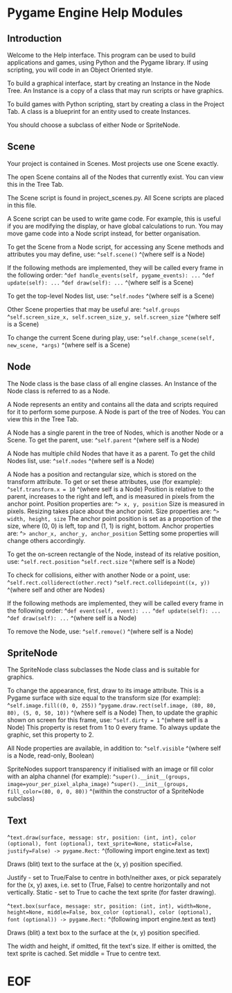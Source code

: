 # Pygame Engine Help Modules
## Introduction
Welcome to the Help interface. This program can be used to build applications and games, using Python and the Pygame library. If using scripting, you will code in an Object Oriented style.

To build a graphical interface, start by creating an Instance in the Node Tree. An Instance is a copy of a class that may run scripts or have graphics.

To build games with Python scripting, start by creating a class in the Project Tab. A class is a blueprint for an entity used to create Instances.

You should choose a subclass of either Node or SpriteNode.

## Scene
Your project is contained in Scenes. Most projects use one Scene exactly.

The open Scene contains all of the Nodes that currently exist. You can view this in the Tree Tab.

The Scene script is found in project_scenes.py. All Scene scripts are placed in this file.

A Scene script can be used to write game code. For example, this is useful if you are modifying the display, or have global calculations to run. You may move game code into a Node script instead, for better organisation.

To get the Scene from a Node script, for accessing any Scene methods and attributes you may define, use:
^`self.scene()`
^(where self is a Node)

If the following methods are implemented, they will be called every frame in the following order:
^`def handle_events(self, pygame_events): ...`
^`def update(self): ...`
^`def draw(self): ...`
^(where self is a Scene)

To get the top-level Nodes list, use:
^`self.nodes`
^(where self is a Scene)

Other Scene properties that may be useful are:
^`self.groups`
^`self.screen_size_x, self.screen_size_y, self.screen_size`
^(where self is a Scene)

To change the current Scene during play, use:
^`self.change_scene(self, new_scene, *args)`
^(where self is a Scene)

## Node
The Node class is the base class of all engine classes. An Instance of the Node class is referred to as a Node.

A Node represents an entity and contains all the data and scripts required for it to perform some purpose. A Node is part of the tree of Nodes. You can view this in the Tree Tab.

A Node has a single parent in the tree of Nodes, which is another Node or a Scene. To get the parent, use:
^`self.parent`
^(where self is a Node)

A Node has multiple child Nodes that have it as a parent. To get the child Nodes list, use:
^`self.nodes`
^(where self is a Node)

A Node has a position and rectangular size, which is stored on the transform attribute. To get or set these attributes, use (for example):
^`self.transform.x = 10`
^(where self is a Node)
Position is relative to the parent, increases to the right and left, and is measured in pixels from the anchor point. Position properties are:
^`> x, y, position`
Size is measured in pixels. Resizing takes place about the anchor point. Size properties are:
^`> width, height, size`
The anchor point position is set as a proportion of the size, where (0, 0) is left, top and (1, 1) is right, bottom. Anchor properties are:
^`> anchor_x, anchor_y, anchor_position`
Setting some properties will change others accordingly.

To get the on-screen rectangle of the Node, instead of its relative position, use:
^`self.rect.position`
^`self.rect.size`
^(where self is a Node)

To check for collisions, either with another Node or a point, use:
^`self.rect.colliderect(other.rect)`
^`self.rect.collidepoint((x, y))`
^(where self and other are Nodes)

If the following methods are implemented, they will be called every frame in the following order:
^`def event(self, event): ...`
^`def update(self): ...`
^`def draw(self): ...`
^(where self is a Node)

To remove the Node, use:
^`self.remove()`
^(where self is a Node)

## SpriteNode
The SpriteNode class subclasses the Node class and is suitable for graphics.

To change the appearance, first, draw to its image attribute. This is a Pygame surface with size equal to the transform size (for example):
^`self.image.fill((0, 0, 255))`
^`pygame.draw.rect(self.image, (80, 80, 80), (5, 0, 50, 10))`
^(where self is a Node)
Then, to update the graphic shown on screen for this frame, use:
^`self.dirty = 1`
^(where self is a Node)
This property is reset from 1 to 0 every frame. To always update the graphic, set this property to 2.

All Node properties are available, in addition to:
^`self.visible`
^(where self is a Node, read-only, Boolean)

SpriteNodes support transparency if initialised with an image or fill color with an alpha channel (for example):
^`super().__init__(groups, image=your_per_pixel_alpha_image)`
^`super().__init__(groups, fill_color=(80, 0, 0, 80))`
^(within the constructor of a SpriteNode subclass)

## Text
^`text.draw(surface, message: str, position: (int, int), color (optional), font (optional), text_sprite=None, static=False, justify=False) -> pygame.Rect:`
^(following import engine.text as text)

Draws (blit) text to the surface at the (x, y) position specified.

Justify - set to True/False to centre in both/neither axes, or pick separately for the (x, y) axes, i.e. set to (True, False) to centre horizontally and not vertically.
Static - set to True to cache the text sprite (for faster drawing).

^`text.box(surface, message: str, position: (int, int), width=None, height=None, middle=False, box_color (optional), color (optional), font (optional)) -> pygame.Rect:`
^(following import engine.text as text)

Draws (blit) a text box to the surface at the (x, y) position specified.

The width and height, if omitted, fit the text's size. If either is omitted, the text sprite is cached. Set middle = True to centre text.

# EOF
